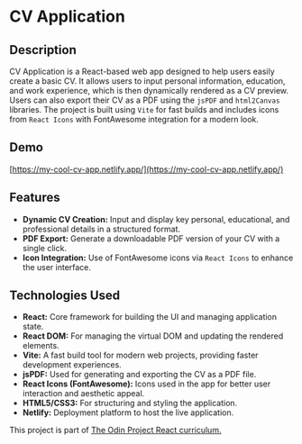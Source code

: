# CV Application

## Description
CV Application is a React-based web app designed to help users easily create a basic CV. It allows users to input personal information, education, and work experience, which is then dynamically rendered as a CV preview. Users can also export their CV as a PDF using the `jsPDF` and `html2Canvas` libraries. The project is built using `Vite` for fast builds and includes icons from `React Icons` with FontAwesome integration for a modern look.


## Demo
 [https://my-cool-cv-app.netlify.app/](https://my-cool-cv-app.netlify.app/)
## Features
- **Dynamic CV Creation:** Input and display key personal, educational, and professional details in a structured format.
- **PDF Export:** Generate a downloadable PDF version of your CV with a single click.
- **Icon Integration:** Use of FontAwesome icons via `React Icons` to enhance the user interface.
  
## Technologies Used
- **React:** Core framework for building the UI and managing application state.
- **React DOM:** For managing the virtual DOM and updating the rendered elements.
- **Vite:** A fast build tool for modern web projects, providing faster development experiences.
- **jsPDF:** Used for generating and exporting the CV as a PDF file.
- **React Icons (FontAwesome):** Icons used in the app for better user interaction and aesthetic appeal.
- **HTML5/CSS3:** For structuring and styling the application.
- **Netlify:** Deployment platform to host the live application.

This project is part of [The Odin Project React curriculum.](https://www.theodinproject.com/lessons/node-path-react-new-cv-application)

